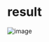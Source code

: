 # result
![image](https://github.com/YuuBinn/result/assets/101811119/fb44461c-8bbb-452d-a228-791fbae70d0a)
